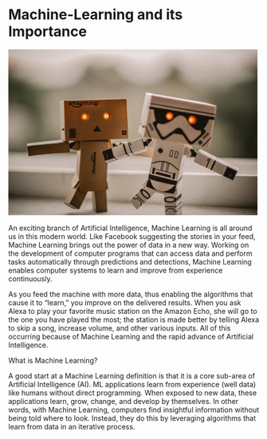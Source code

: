 # Machine-Learning and its Importance

[![](https://github.com/Monalit25/Machine-Learning/blob/master/images/pexels-photo-595804.jpeg)](http://https://github.com/Monalit25/Machine-Learning/blob/master/images/pexels-photo-595804.jpeg)

An exciting branch of Artificial Intelligence, Machine Learning is all around us in this modern world. Like Facebook suggesting the stories in your feed, Machine Learning brings out the power of data in a new way. Working on the development of computer programs that can access data and perform tasks automatically through predictions and detections, Machine Learning enables computer systems to learn and improve from experience continuously.

As you feed the machine with more data, thus enabling the algorithms that cause it to “learn,” you improve on the delivered results. When you ask Alexa to play your favorite music station on the Amazon Echo, she will go to the one you have played the most; the station is made better by telling Alexa to skip a song, increase volume, and other various inputs. All of this occurring because of Machine Learning and the rapid advance of Artificial Intelligence.

 What is Machine Learning?

A good start at a Machine Learning definition is that it is a core sub-area of Artificial Intelligence (AI). ML applications learn from experience (well data) like humans without direct programming. When exposed to new data, these applications learn, grow, change, and develop by themselves. In other words, with Machine Learning, computers find insightful information without being told where to look. Instead, they do this by leveraging algorithms that learn from data in an iterative process.

